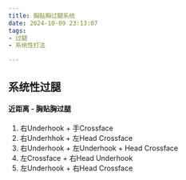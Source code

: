 ```yaml
---
title: 胸贴胸过腿系统
date: 2024-10-09 23:13:07
tags:
- 过腿
- 系统性打法

---
```




## 系统性过腿



#### 近距离 - 胸贴胸过腿

1. 右Underhook + 手Crossface
2. 右Underhhok + 左Head Crossface
3. 右Underhook + 左Underhook + Head Crossface
4. 左Crossface + 右Head Underhook
5. 左Underhook + 右Head Crossface

